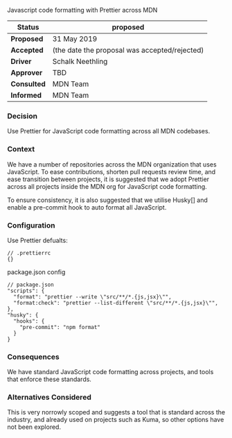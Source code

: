 Javascript code formatting with Prettier across MDN


|Status       | proposed <!--becomes accepted, rejected or superseded later-->|
|-----------------|-----------------------------------------------------------|
|**Proposed**     | 31 May 2019
|**Accepted**     | (the date the proposal was accepted/rejected)
|**Driver**       | Schalk Neethling
|**Approver**     | TBD
|**Consulted**    | MDN Team
|**Informed**     | MDN Team

### Decision

Use Prettier for JavaScript code formatting across all MDN codebases.

### Context

We have a number of repositories across the MDN organization that uses JavaScript. To ease 
contributions, shorten pull requests review time, and ease transition between projects,
it is suggested that we adopt Prettier across all projects inside the MDN org for JavaScript code formatting.

To ensure consistency, it is also suggested that we utilise Husky[] and enable a pre-commit hook to auto format all JavaScript.

### Configuration

Use Prettier defualts:

```
// .prettierrc
{}
```

package.json config

```
// package.json
"scripts": {
  "format": "prettier --write \"src/**/*.{js,jsx}\"",
  "format:check": "prettier --list-different \"src/**/*.{js,jsx}\"",
},
"husky": {
  "hooks": {
    "pre-commit": "npm format"
  }
}
```

### Consequences

We have standard JavaScript code formatting across projects, and tools that enforce these standards. 

### Alternatives Considered

This is very norrowly scoped and suggests a tool that is standard across the industry, and already used on projects such as Kuma, so other options have not been explored.
